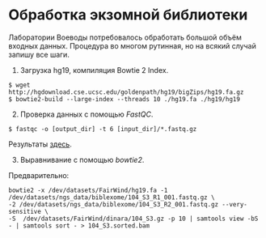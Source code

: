 # Обработка экзомной библиотеки

Лаборатории Воеводы потребовалось обработать большой объём входных данных.
Процедура во многом рутинная, но на всякий случай запишу все шаги.

1. Загрузка hg19, компиляция Bowtie 2 Index.

```
$ wget http://hgdownload.cse.ucsc.edu/goldenpath/hg19/bigZips/hg19.fa.gz
$ bowtie2-build --large-index --threads 10 ./hg19.fa ./hg19/hg19
```

2. Проверка данных с помощью *FastQC*.

```
$ fastqc -o [output_dir] -t 6 [input_dir]/*.fastq.gz
```

Результаты [здесь](./FastQC_results/fastqc_dinara_190722).

3. Выравнивание с помощью *bowtie2*.

Предварительно:

```
bowtie2 -x /dev/datasets/FairWind/hg19.fa -1 /dev/datasets/ngs_data/biblexome/104_S3_R1_001.fastq.gz \
-2 /dev/datasets/ngs_data/biblexome/104_S3_R2_001.fastq.gz --very-sensitive \
-S  /dev/datasets/FairWind/dinara/104_S3.gz -p 10 | samtools view -bS - | samtools sort - > 104_S3.sorted.bam
```
